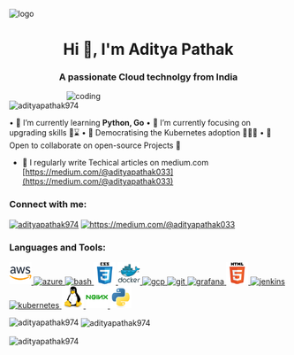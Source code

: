 ![logo](https://github.com/adityapathak974/Adityapathak/blob/main/image.png)
<h1 align="center">Hi 👋, I'm Aditya Pathak</h1>
<h3 align="center">A passionate Cloud technolgy from India</h3>
<img align="right" alt="coding" width="400" src="https://www.google.com/url?sa=i&url=https%3A%2F%2Ftenor.com%2Fview%2Fcoding-gif-24297652&psig=AOvVaw009ZPY1RmEAXlCU7C8Bs2O&ust=1698218709909000&source=images&cd=vfe&opi=89978449&ved=0CBEQjRxqFwoTCOCFwumTjoIDFQAAAAAdAAAAABAK"
<p align="left"> <img src="https://komarev.com/ghpvc/?username=adityapathak974&label=Profile%20views&color=0e75b6&style=flat" alt="adityapathak974" /> </p>

• 📕 I’m currently learning **Python, Go**
• 🔭 I’m currently focusing on upgrading skills 👨⌛️
• 🌱 Democratising the Kubernetes adoption 👨🏻‍💻
• 👯 Open to collaborate on open-source Projects 🤗

- 📝 I regularly write Techical articles on medium.com [https://medium.com/@adityapathak033](https://medium.com/@adityapathak033)

<h3 align="left">Connect with me:</h3>
<p align="left">
<a href="https://linkedin.com/in/adityapathak974" target="blank"><img align="center" src="https://raw.githubusercontent.com/rahuldkjain/github-profile-readme-generator/master/src/images/icons/Social/linked-in-alt.svg" alt="adityapathak974" height="30" width="40" /></a>
<a href="https://medium.com/https://medium.com/@adityapathak033" target="blank"><img align="center" src="https://raw.githubusercontent.com/rahuldkjain/github-profile-readme-generator/master/src/images/icons/Social/medium.svg" alt="https://medium.com/@adityapathak033" height="30" width="40" /></a>
</p>

<h3 align="left">Languages and Tools:</h3>
<p align="left"> <a href="https://aws.amazon.com" target="_blank" rel="noreferrer"> <img src="https://raw.githubusercontent.com/devicons/devicon/master/icons/amazonwebservices/amazonwebservices-original-wordmark.svg" alt="aws" width="40" height="40"/> </a> <a href="https://azure.microsoft.com/en-in/" target="_blank" rel="noreferrer"> <img src="https://www.vectorlogo.zone/logos/microsoft_azure/microsoft_azure-icon.svg" alt="azure" width="40" height="40"/> </a> <a href="https://www.gnu.org/software/bash/" target="_blank" rel="noreferrer"> <img src="https://www.vectorlogo.zone/logos/gnu_bash/gnu_bash-icon.svg" alt="bash" width="40" height="40"/> </a> <a href="https://www.w3schools.com/css/" target="_blank" rel="noreferrer"> <img src="https://raw.githubusercontent.com/devicons/devicon/master/icons/css3/css3-original-wordmark.svg" alt="css3" width="40" height="40"/> </a> <a href="https://www.docker.com/" target="_blank" rel="noreferrer"> <img src="https://raw.githubusercontent.com/devicons/devicon/master/icons/docker/docker-original-wordmark.svg" alt="docker" width="40" height="40"/> </a> <a href="https://cloud.google.com" target="_blank" rel="noreferrer"> <img src="https://www.vectorlogo.zone/logos/google_cloud/google_cloud-icon.svg" alt="gcp" width="40" height="40"/> </a> <a href="https://git-scm.com/" target="_blank" rel="noreferrer"> <img src="https://www.vectorlogo.zone/logos/git-scm/git-scm-icon.svg" alt="git" width="40" height="40"/> </a> <a href="https://grafana.com" target="_blank" rel="noreferrer"> <img src="https://www.vectorlogo.zone/logos/grafana/grafana-icon.svg" alt="grafana" width="40" height="40"/> </a> <a href="https://www.w3.org/html/" target="_blank" rel="noreferrer"> <img src="https://raw.githubusercontent.com/devicons/devicon/master/icons/html5/html5-original-wordmark.svg" alt="html5" width="40" height="40"/> </a> <a href="https://www.jenkins.io" target="_blank" rel="noreferrer"> <img src="https://www.vectorlogo.zone/logos/jenkins/jenkins-icon.svg" alt="jenkins" width="40" height="40"/> </a> <a href="https://kubernetes.io" target="_blank" rel="noreferrer"> <img src="https://www.vectorlogo.zone/logos/kubernetes/kubernetes-icon.svg" alt="kubernetes" width="40" height="40"/> </a> <a href="https://www.linux.org/" target="_blank" rel="noreferrer"> <img src="https://raw.githubusercontent.com/devicons/devicon/master/icons/linux/linux-original.svg" alt="linux" width="40" height="40"/> </a> <a href="https://www.nginx.com" target="_blank" rel="noreferrer"> <img src="https://raw.githubusercontent.com/devicons/devicon/master/icons/nginx/nginx-original.svg" alt="nginx" width="40" height="40"/> </a> <a href="https://www.python.org" target="_blank" rel="noreferrer"> <img src="https://raw.githubusercontent.com/devicons/devicon/master/icons/python/python-original.svg" alt="python" width="40" height="40"/> </a> </p>

<p><img align="left" src="https://github-readme-stats.vercel.app/api/top-langs?username=adityapathak974&show_icons=true&locale=en&layout=compact" alt="adityapathak974" /></p>

<p>&nbsp;<img align="center" src="https://github-readme-stats.vercel.app/api?username=adityapathak974&show_icons=true&locale=en" alt="adityapathak974" /></p>

<p><img align="center" src="https://github-readme-streak-stats.herokuapp.com/?user=adityapathak974&" alt="adityapathak974" /></p> 

